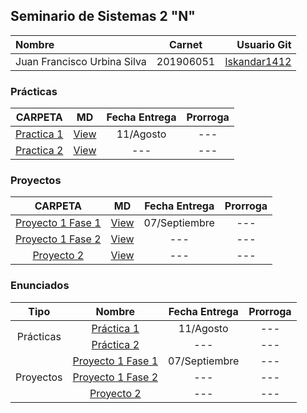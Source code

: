 ## Seminario de Sistemas 2 "N"

| Nombre | Carnet | Usuario Git |
| :------ | :-------: | -------: |
| Juan Francisco Urbina Silva  |   201906051   | [Iskandar1412](https://github.com/Iskandar1412) |


### Prácticas

|          CARPETA          |   MD   | Fecha Entrega | Prorroga |
| :------------------------: | :----: | :-----------: | :------: |
| [Practica 1](./Practica1/) | [View](./Practica1/) | 11/Agosto |   ---   |
| [Practica 2](./Practica2/) | [View](.) | --- |   ---   |

### Proyectos

|     CARPETA     |   MD   | Fecha Entrega | Prorroga |
| :-------------: | :----: | :-----------: | :------: |
| [Proyecto 1 Fase 1](./Proyecto1/Fase1/) | [View](./Proyecto1/Fase1/) | 07/Septiembre |   ---   |
| [Proyecto 1 Fase 2](./Proyecto1/) | [View](.) |      ---      |   ---   |
| [Proyecto 2](./Proyecto2) | [View](.) |      ---      |   ---   |

### Enunciados

<table>
    <thead>
        <tr>
            <th>Tipo</th>
            <th>Nombre</th>
            <th>Fecha Entrega</th>
            <th>Prorroga</th>
        </tr>
    </thead>
    <tbody>
        <tr>
            <td rowspan=2 align="center">Prácticas</td>
            <td rowspan=1 align="center"><a href="./Enunciados/[SS2]Practica1.pdf">Práctica 1</a></td>
            <td align="center">11/Agosto</td>
            <td align="center">---</td>
        </tr>
        <tr>
            <td rowspan=1 align="center"><a href="./Enunciados/Practicas/">Práctica 2</a></td>
            <td align="center">---</td>
            <td align="center">---</td>
        </tr>
        <tr>
            <td rowspan=3 align="center">Proyectos</td>
            <td rowspan=1 align="center"><a href="./Enunciados/[SS2]P1F1.pdf">Proyecto 1 Fase 1</a></td>
            <td align="center">07/Septiembre</td>
            <td align="center">---</td>
        </tr>
        <tr>
            <td rowspan=1 align="center"><a href="./Enunciados/Proyectos/">Proyecto 1 Fase 2</a></td>
            <td align="center">---</td>
            <td align="center">---</td>
        </tr>
        <tr>
            <td rowspan=1 align="center"><a href="./Enunciados/Proyectos/">Proyecto 2</a></td>
            <td align="center">---</td>
            <td align="center">---</td>
        </tr>
    </tbody>
</table>